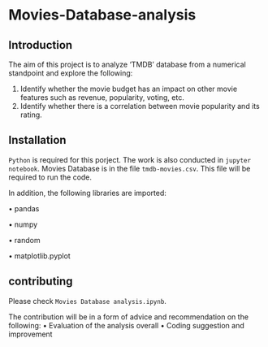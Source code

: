 # Movies-Database-analysis

## Introduction
The aim of this project is to analyze ‘TMDB’ database from a numerical standpoint and explore the following: 
1) Identify whether the movie budget has an impact on other movie features such as revenue, popularity, voting, etc. 
2) Identify whether there is a correlation between movie popularity and its rating.

## Installation
`Python` is required for this porject. The work is also conducted in `jupyter notebook`.
Movies Database is in the file `tmdb-movies.csv`. This file will be required to run the code. 

In addition, the following libraries are imported:

•	pandas

•	numpy

•	random

•	matplotlib.pyplot


## contributing
Please check `Movies Database analysis.ipynb`. 

The contribution will be in a form of advice and recommendation on the following:
•	Evaluation of the analysis overall
•	Coding suggestion and improvement
